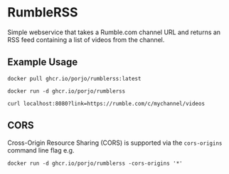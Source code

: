 # RumbleRSS

Simple webservice that takes a Rumble.com channel URL and returns an RSS feed containing a list of videos from the channel.

## Example Usage

```
docker pull ghcr.io/porjo/rumblerss:latest

docker run -d ghcr.io/porjo/rumblerss

curl localhost:8080?link=https://rumble.com/c/mychannel/videos
```

## CORS

Cross-Origin Resource Sharing (CORS)  is supported via the `cors-origins` command line flag e.g.
```
docker run -d ghcr.io/porjo/rumblerss -cors-origins '*'
```